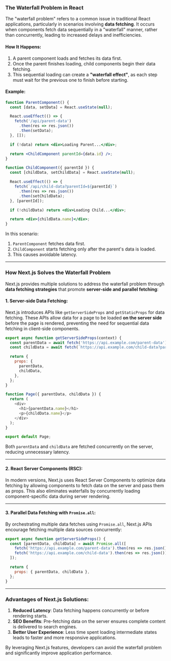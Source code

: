 ### The Waterfall Problem in React

The "waterfall problem" refers to a common issue in traditional React applications, particularly in scenarios involving **data fetching**. It occurs when components fetch data sequentially in a "waterfall" manner, rather than concurrently, leading to increased delays and inefficiencies. 

#### How It Happens:
1. A parent component loads and fetches its data first.
2. Once the parent finishes loading, child components begin their data fetching.
3. This sequential loading can create a **"waterfall effect"**, as each step must wait for the previous one to finish before starting.

#### Example:
```jsx
function ParentComponent() {
  const [data, setData] = React.useState(null);

  React.useEffect(() => {
    fetch('/api/parent-data')
      .then(res => res.json())
      .then(setData);
  }, []);

  if (!data) return <div>Loading Parent...</div>;

  return <ChildComponent parentId={data.id} />;
}

function ChildComponent({ parentId }) {
  const [childData, setChildData] = React.useState(null);

  React.useEffect(() => {
    fetch(`/api/child-data?parentId=${parentId}`)
      .then(res => res.json())
      .then(setChildData);
  }, [parentId]);

  if (!childData) return <div>Loading Child...</div>;

  return <div>{childData.name}</div>;
}
```

In this scenario:
1. `ParentComponent` fetches data first.
2. `ChildComponent` starts fetching only after the parent's data is loaded.
3. This causes avoidable latency.

---

### How Next.js Solves the Waterfall Problem

Next.js provides multiple solutions to address the waterfall problem through **data fetching strategies** that promote **server-side and parallel fetching**:

#### 1. **Server-side Data Fetching:**
   Next.js introduces APIs like `getServerSideProps` and `getStaticProps` for data fetching. These APIs allow data for a page to be loaded **on the server side** before the page is rendered, preventing the need for sequential data fetching in client-side components.

   ```javascript
   export async function getServerSideProps(context) {
     const parentData = await fetch('https://api.example.com/parent-data').then(res => res.json());
     const childData = await fetch(`https://api.example.com/child-data?parentId=${parentData.id}`).then(res => res.json());

     return {
       props: {
         parentData,
         childData,
       },
     };
   }

   function Page({ parentData, childData }) {
     return (
       <div>
         <h1>{parentData.name}</h1>
         <p>{childData.name}</p>
       </div>
     );
   }

   export default Page;
   ```

   Both `parentData` and `childData` are fetched concurrently on the server, reducing unnecessary latency.

---

#### 2. **React Server Components (RSC):**
   In modern versions, Next.js uses React Server Components to optimize data fetching by allowing components to fetch data on the server and pass them as props. This also eliminates waterfalls by concurrently loading component-specific data during server rendering.

---

#### 3. **Parallel Data Fetching with `Promise.all`:**
   By orchestrating multiple data fetches using `Promise.all`, Next.js APIs encourage fetching multiple data sources concurrently:
   ```javascript
   export async function getServerSideProps() {
     const [parentData, childData] = await Promise.all([
       fetch('https://api.example.com/parent-data').then(res => res.json()),
       fetch('https://api.example.com/child-data').then(res => res.json()),
     ]);

     return {
       props: { parentData, childData },
     };
   }
   ```

---

### Advantages of Next.js Solutions:
1. **Reduced Latency**: Data fetching happens concurrently or before rendering starts.
2. **SEO Benefits**: Pre-fetching data on the server ensures complete content is delivered to search engines.
3. **Better User Experience**: Less time spent loading intermediate states leads to faster and more responsive applications.

By leveraging Next.js features, developers can avoid the waterfall problem and significantly improve application performance.